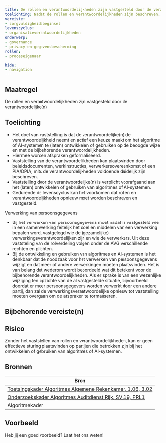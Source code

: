 ```yaml
---
title: De rollen en verantwoordelijkheden zijn vastgesteld door de verantwoordelijke(n)
toelichting: Nadat de rollen en verantwoordelijkheden zijn beschreven, zullen deze moeten worden vastgesteld door de verantwoordelijke(n).  
vereiste:
- zorgvuldigheidsbeginsel
levenscyclus:
- organisatieverantwoordelijkheden
onderwerp:
- governance
- privacy-en-gegevensbescherming
rollen:
- proceseigenaar

hide:
- navigation
---
```


<!-- tags -->

## Maatregel

De rollen en verantwoordelijkheden zijn vastgesteld door de verantwoordelijke(n)  

## Toelichting

- Het doel van vaststelling is dat de verantwoordelijke(n) de verantwoordelijkheid neemt en actief een keuze maakt om het algoritme of AI-systemen te (laten) ontwikkelen of gebruiken op de beoogde wijze en met de bijbehorende verantwoordelijkheden.
- Hiermee worden afspraken geformaliseerd. 
- Vaststelling van de verantwoordelijkheden kan plaatsvinden door beleidsdocumenten, werkinstructies, verwerkersovereenkomst of een PIA/DPIA, mits de verantwoordelijkheden voldoende duidelijk zijn beschreven.
- Vaststelling door de verantwoordelijke(n) is verplicht voorafgaand aan het (laten) ontwikkelen of gebruiken van algoritmes of AI-systemen.
- Gedurende de levenscyclus kan het voorkomen dat rollen en verantwoordelijkheden opnieuw moet worden beschreven en vastgesteld.

Verwerking van persoonsgegevens
- Bij het verwerken van persoonsgegevens moet nadat is vastgesteld wie in een samenwerking feitelijk het doel en middelen van een verwerking bepalen wordt vastgelegd wie de (gezamelijke) verwerkingsverantwoordelijken zijn en wie de verwerkers. Uit deze vaststeling van de rolverdeling volgen onder de AVG verschillende rechten en plichten.
- Bij de ontwikkeling en gebruiken van algoritmes en AI-systemen is het denkbaar dat de noodzaak voor het verwerken van persoonsgegevens wijzigt en dat meer of andere verwerkingen moeten plaatsvinden. Het is van belang dat wederom wordt beoordeeld wat dit betekent voor de bijbehorende verantwoordelijkheden. Als er sprake is van een wezenlijke wijziging ten opzichte van de al vastgestelde situatie, bijvoorbeeld doordat er meer persoonsgegevens worden verwerkt door een andere partij, dan zal de verwerkingsverantwoordelijke opnieuw tot vaststelling moeten overgaan om de afspraken te formaliseren.

## Bijbehorende vereiste(n)

<!-- list_vereisten_on_maatregelen_page -->

## Risico
Zonder het vaststellen van rollen en verantwoordelijkheden, kan er geen effectieve sturing plaatsvinden op partijen die betrokken zijn bij het ontwikkelen of gebruiken van algoritmes of AI-systemen.


## Bronnen
| Bron                                                                                                                                                                     |
|--------------------------------------------------------------------------------------------------------------------------------------------------------------------------|
| [Toetsingskader Algoritmes Algemene Rekenkamer, 1.06, 3.02](https://www.rekenkamer.nl/onderwerpen/algoritmes/documenten/publicaties/2024/05/15/het-toetsingskader-aan-de-slag) |
| [Onderzoekskader Algoritmes Auditdienst Rijk, SV.19, PRI.1](https://www.rijksoverheid.nl/documenten/rapporten/2023/07/11/onderzoekskader-algoritmes-adr-2023)                    |
| Algoritmekader | 

## Voorbeeld

Heb jij een goed voorbeeld? Laat het ons weten!
